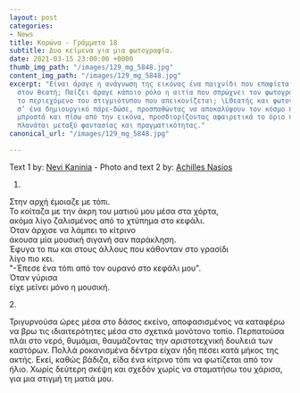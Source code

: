 ```yaml
---
layout: post
categories:
- News
title: Κορώνα - Γράμματα 18
subtitle: Δυο κείμενα για μια φωτογραφία.
date: 2021-03-15 23:00:00 +0000
thumb_img_path: "/images/129_mg_5848.jpg"
content_img_path: "/images/129_mg_5848.jpg"
excerpt: "Είναι άραγε η ανάγνωση της εικόνας ένα παιχνίδι που επαφίεται αποκλειστικά
  στον θεατή; Παίζει άραγε κάποιο ρόλο η αιτία που σπρώχνει τον φωτογράφο να επιλέξει
  το περιεχόμενο του στιγμιότυπου που απεικονίζεται; \LΘεατής και φωτογράφος συνευρίσκονται
  σ’ ένα δημιουργικό πάρε-δώσε, προσπαθώντας να αποκαλύψουν τον κόσμο που υπάρχει
  μπροστά και πίσω από την εικόνα, προσδιορίζοντας αφαιρετικά το όριο που μπορεί να
  πλανάται μεταξύ φαντασίας και πραγματικότητας."
canonical_url: "/images/129_mg_5848.jpg"

---
```

Text 1 by: <a href="https://www.facebook.com/nevi.kaninia" target="blank">Nevi Kaninia</a> - Photo and text 2 by: <a href="https://anikon.org/" target="blank">Achilles Nasios</a>

1. 

Στην αρχή έμοιαζε με τόπι.  
Το κοίταζα με την άκρη του ματιού μου μέσα στα χόρτα,  
ακόμα λίγο ζαλισμένος από το χτύπημα στο κεφάλι.  
Όταν άρχισε να λάμπει το κίτρινο  
άκουσα μία μουσική σιγανή σαν παράκληση.  
Έφυγα το πω και στους άλλους που κάθονταν στο γρασίδι   
λίγο πιο κει.  
"-Έπεσε ένα τόπι από τον ουρανό στο κεφάλι μου".  
Όταν γύρισα  
είχε μείνει μόνο η μουσική.

2\.

Τριγυρνούσα ώρες μέσα στο δάσος εκείνο, αποφασισμένος να καταφέρω να βρω τις ιδιαιτερότητες μέσα στο σχετικά μονότονο τοπίο. Περπατούσα πλάι στο νερό, θυμάμαι, θαυμάζοντας την αριστοτεχνική δουλειά των καστόρων. Πολλά ροκανισμένα δέντρα είχαν ήδη πέσει κατά μήκος της ακτής. Εκεί, καθώς βάδιζα, είδα ένα κίτρινο τόπι να φωτίζεται από τον ήλιο. Χωρίς δεύτερη σκέψη και σχεδόν χωρίς να σταματήσω του χάρισα, για μια στιγμή τη ματιά μου.